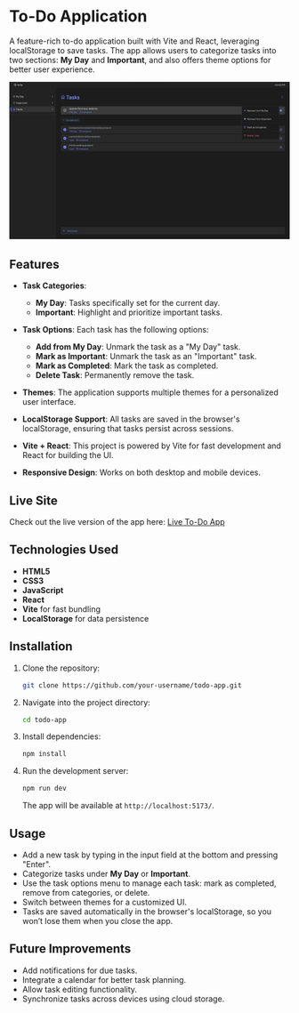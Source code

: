 
# To-Do Application

A feature-rich to-do application built with Vite and React, leveraging localStorage to save tasks. The app allows users to categorize tasks into two sections: **My Day** and **Important**, and also offers theme options for better user experience.

![To-Do App Screenshot](image.png)

## Features

- **Task Categories**:
    - **My Day**: Tasks specifically set for the current day.
    - **Important**: Highlight and prioritize important tasks.

- **Task Options**: Each task has the following options:
    - **Add from My Day**: Unmark the task as a "My Day" task.
    - **Mark as Important**: Unmark the task as an "Important" task.
    - **Mark as Completed**: Mark the task as completed.
    - **Delete Task**: Permanently remove the task.

- **Themes**: The application supports multiple themes for a personalized user interface.

- **LocalStorage Support**: All tasks are saved in the browser's localStorage, ensuring that tasks persist across sessions.

- **Vite + React**: This project is powered by Vite for fast development and React for building the UI.

- **Responsive Design**: Works on both desktop and mobile devices.

## Live Site

Check out the live version of the app here: [Live To-Do App](https://your-live-site-url.com)

## Technologies Used

- **HTML5**
- **CSS3**
- **JavaScript**
- **React**
- **Vite** for fast bundling
- **LocalStorage** for data persistence

## Installation

1. Clone the repository:

   ```bash
   git clone https://github.com/your-username/todo-app.git
   ```

2. Navigate into the project directory:

   ```bash
   cd todo-app
   ```

3. Install dependencies:

   ```bash
   npm install
   ```

4. Run the development server:

   ```bash
   npm run dev
   ```

   The app will be available at `http://localhost:5173/`.

## Usage

- Add a new task by typing in the input field at the bottom and pressing "Enter".
- Categorize tasks under **My Day** or **Important**.
- Use the task options menu to manage each task: mark as completed, remove from categories, or delete.
- Switch between themes for a customized UI.
- Tasks are saved automatically in the browser's localStorage, so you won’t lose them when you close the app.

## Future Improvements

- Add notifications for due tasks.
- Integrate a calendar for better task planning.
- Allow task editing functionality.
- Synchronize tasks across devices using cloud storage.


